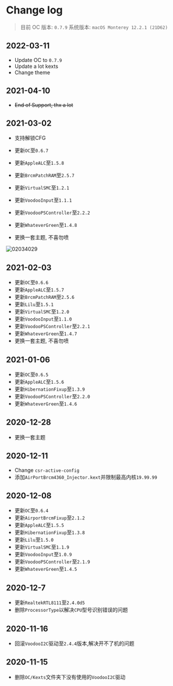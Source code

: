 # Change log

> 目前 OC 版本: `0.7.9`
> 系统版本: `macOS Monterey 12.2.1 (21D62)`

## 2022-03-11

- Update OC to `0.7.9`
- Update a lot kexts
- Change theme

## 2021-04-10

- ~~End of  Support, thx a lot~~

## 2021-03-02

- 支持解锁CFG	

- 更新`OC`至`0.6.7`
- 更新`AppleALC`至`1.5.8`
- 更新`BrcmPatchRAM`至`2.5.7`
- 更新`VirtualSMC`至`1.2.1`
- 更新`VoodooInput`至`1.1.1`
- 更新`VoodooPSController`至`2.2.2`
- 更新`WhateverGreen`至`1.4.8`
- 更换一套主题, 不喜勿喷

![02034029](https://cdn.jsdelivr.net/gh/HowieHye/CDN@master/img/02034029.4wq9mpvmx5s0.png)

## 2021-02-03

- 更新`OC`至`0.6.6`
- 更新`AppleALC`至`1.5.7`
- 更新`BrcmPatchRAM`至`2.5.6`
- 更新`Lilu`至`1.5.1`
- 更新`VirtualSMC`至`1.2.0`
- 更新`VoodooInput`至`1.1.0`
- 更新`VoodooPSController`至`2.2.1`
- 更新`WhateverGreen`至`1.4.7`
- 更换一套主题, 不喜勿喷

## 2021-01-06

- 更新`OC`至`0.6.5`
- 更新`AppleALC`至`1.5.6`
- 更新`HibernationFixup`至`1.3.9`
- 更新`VoodooPSController`至`2.2.0`
- 更新`WhateverGreen`至`1.4.6`

## 2020-12-28

- 更换一套主题

## 2020-12-11

- Change `csr-active-config`
- 添加`AirPortBrcm4360_Injector.kext`并限制最高内核`19.99.99`

## 2020-12-08

- 更新`OC`至`0.6.4`
- 更新`AirportBrcmFixup`至`2.1.2`
- 更新`AppleALC`至`1.5.5`
- 更新`HibernationFixup`至`1.3.8`
- 更新`Lilu`至`1.5.0`
- 更新`VirtualSMC`至`1.1.9`
- 更新`VoodooInput`至`1.0.9`
- 更新`VoodooPSController`至`2.1.9`
- 更新`WhateverGreen`至`1.4.5`

## 2020-12-7

- 更新`RealtekRTL8111`至`2.4.0d5`
- 删除`ProcessorType`以解决`CPU`型号识别错误的问题

## 2020-11-16

- 回滚`VoodooI2C`驱动至`2.4.4`版本,解决开不了机的问题

## 2020-11-15

- 删除`OC/Kexts`文件夹下没有使用的`VoodooI2C`驱动
